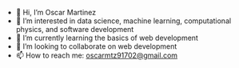 - 👋 Hi, I’m Oscar Martinez
- 👀 I’m interested in data science, machine learning, computational physics, and software development
- 🌱 I’m currently learning the basics of web development
- 💞️ I’m looking to collaborate on web development
- 📫 How to reach me: oscarmtz91702@gmail.com

<!---
oscarmtz1/oscarmtz1 is a ✨ special ✨ repository because its `README.md` (this file) appears on your GitHub profile.
You can click the Preview link to take a look at your changes.
--->
